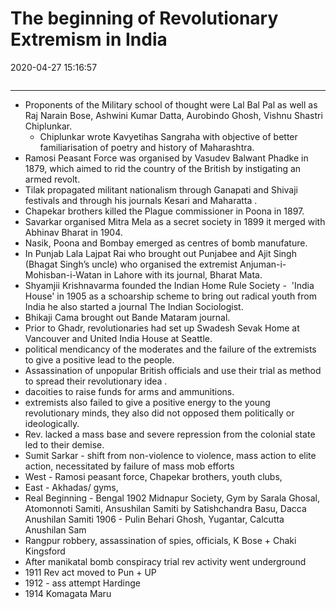 # The beginning of Revolutionary Extremism in India
2020-04-27 15:16:57
```toc
```
---

-   Proponents of the Military school of thought were Lal Bal Pal as well as Raj Narain Bose, Ashwini Kumar Datta, Aurobindo Ghosh, Vishnu Shastri Chiplunkar.
	- Chiplunkar wrote Kavyetihas Sangraha with objective of better familiarisation of poetry and history of Maharashtra.
-   Ramosi Peasant Force was organised by Vasudev Balwant Phadke in 1879, which aimed to rid the country of the British by instigating an armed revolt.
-   Tilak propagated militant nationalism through Ganapati and Shivaji festivals and through his journals Kesari and Maharatta .
-   Chapekar brothers killed the Plague commissioner in Poona in 1897.
-   Savarkar organised Mitra Mela as a secret society in 1899 it merged with Abhinav Bharat in 1904. 
-   Nasik, Poona and Bombay emerged as centres of bomb manufature.
-   In Punjab Lala Lajpat Rai who brought out Punjabee and Ajit Singh (Bhagat Singh’s uncle) who organised the extremist Anjuman-i-Mohisban-i-Watan in Lahore with its journal, Bharat Mata.
-   Shyamjii Krishnavarma founded the Indian Home Rule Society -  'India House' in 1905 as a schoarship scheme to bring out radical youth from India he also started a journal The Indian Sociologist.
-   Bhikaji Cama brought out Bande Mataram journal.
-   Prior to Ghadr, revolutionaries had set up Swadesh Sevak Home at Vancouver and United India House at Seattle.
-   political mendicancy of the moderates and the failure of the extremists to give a positive lead to the people.
-   Assassination of unpopular British officials and use their trial as method to spread their revolutionary idea .
-   dacoities to raise funds for arms and ammunitions.
-   extremists also failed to give a positive energy to the young revolutionary minds, they also did not opposed them politically or ideologically.
-   Rev. lacked a mass base and severe repression from the colonial state led to their demise.
-   Sumit Sarkar - shift from non-violence to violence, mass action to elite action, necessitated by failure of mass mob efforts
-   West - Ramosi peasant force, Chapekar brothers, youth clubs,
-   East - Akhadas/ gyms,
-   Real Beginning \- Bengal 1902 Midnapur Society, Gym by Sarala Ghosal, Atomonnoti Samiti, Ansushilan Samiti by Satishchandra Basu, Dacca Anushilan Samiti 1906 - Pulin Behari Ghosh, Yugantar, Calcutta Anushilan Sam
-   Rangpur robbery, assassination of spies, officials, K Bose + Chaki Kingsford
-   After manikatal bomb conspiracy trial rev activity went underground
-   1911 Rev act moved to Pun + UP
-   1912 - ass attempt Hardinge
-   1914 Komagata Maru


